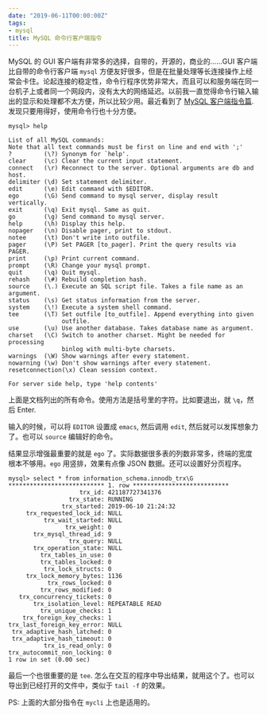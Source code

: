 ```yaml
---
date: "2019-06-11T00:00:00Z"
tags:
- mysql
title: MySQL 命令行客户端指令
---
```


MySQL 的 GUI 客户端有非常多的选择，自带的，开源的，商业的……GUI 客户端比自带的命令行客户端 `mysql` 方便友好很多，但是在批量处理等长连接操作上经常会卡住。论起连接的稳定性，命令行程序优势非常大，而且可以和服务端在同一台机子上或者同一个网段内，没有太大的网络延迟。以前我一直觉得命令行输入输出的显示和处理都不太方便，所以比较少用。最近看到了 [MySQL 客户端指令篇](https://dev.mysql.com/doc/refman/8.0/en/mysql-commands.html). 发现只要用得好，使用命令行也十分方便。

```
mysql> help

List of all MySQL commands:
Note that all text commands must be first on line and end with ';'
?         (\?) Synonym for `help'.
clear     (\c) Clear the current input statement.
connect   (\r) Reconnect to the server. Optional arguments are db and host.
delimiter (\d) Set statement delimiter.
edit      (\e) Edit command with $EDITOR.
ego       (\G) Send command to mysql server, display result vertically.
exit      (\q) Exit mysql. Same as quit.
go        (\g) Send command to mysql server.
help      (\h) Display this help.
nopager   (\n) Disable pager, print to stdout.
notee     (\t) Don't write into outfile.
pager     (\P) Set PAGER [to_pager]. Print the query results via PAGER.
print     (\p) Print current command.
prompt    (\R) Change your mysql prompt.
quit      (\q) Quit mysql.
rehash    (\#) Rebuild completion hash.
source    (\.) Execute an SQL script file. Takes a file name as an argument.
status    (\s) Get status information from the server.
system    (\!) Execute a system shell command.
tee       (\T) Set outfile [to_outfile]. Append everything into given
               outfile.
use       (\u) Use another database. Takes database name as argument.
charset   (\C) Switch to another charset. Might be needed for processing
               binlog with multi-byte charsets.
warnings  (\W) Show warnings after every statement.
nowarning (\w) Don't show warnings after every statement.
resetconnection(\x) Clean session context.

For server side help, type 'help contents'
```

上面是文档列出的所有命令。使用方法是括号里的字符。比如要退出，就 `\q`，然后 Enter.

输入的时候，可以将 `EDITOR` 设置成 `emacs`, 然后调用 `edit`, 然后就可以发挥想象力了。也可以 `source` 编辑好的命令。

结果显示增强最重要的就是 `ego` 了。实际数据很多表的列数非常多，终端的宽度根本不够用。`ego` 用竖排，效果有点像 JSON 数据。还可以设置好分页程序。

```
mysql> select * from information_schema.innodb_trx\G
*************************** 1. row ***************************
                    trx_id: 421187727341376
                 trx_state: RUNNING
               trx_started: 2019-06-10 21:24:32
     trx_requested_lock_id: NULL
          trx_wait_started: NULL
                trx_weight: 0
       trx_mysql_thread_id: 9
                 trx_query: NULL
       trx_operation_state: NULL
         trx_tables_in_use: 0
         trx_tables_locked: 0
          trx_lock_structs: 0
     trx_lock_memory_bytes: 1136
           trx_rows_locked: 0
         trx_rows_modified: 0
   trx_concurrency_tickets: 0
       trx_isolation_level: REPEATABLE READ
         trx_unique_checks: 1
    trx_foreign_key_checks: 1
trx_last_foreign_key_error: NULL
 trx_adaptive_hash_latched: 0
 trx_adaptive_hash_timeout: 0
          trx_is_read_only: 0
trx_autocommit_non_locking: 0
1 row in set (0.00 sec)
```

最后一个也很重要的是 `tee`. 怎么在交互的程序中导出结果，就用这个了。也可以导出到已经打开的文件中，类似于 `tail -f` 的效果。

PS: 上面的大部分指令在 `mycli` 上也是适用的。
